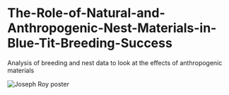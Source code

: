 # The-Role-of-Natural-and-Anthropogenic-Nest-Materials-in-Blue-Tit-Breeding-Success
Analysis of breeding and nest data to look at the effects of anthropogenic materials

![Joseph Roy poster ](https://github.com/JosephRoyJR/The-Role-of-Natural-and-Anthropogenic-Nest-Materials-in-Blue-Tit-Breeding-Success/assets/121058126/2a396cbe-aa5f-4e90-82ed-117cfe1e7615)
